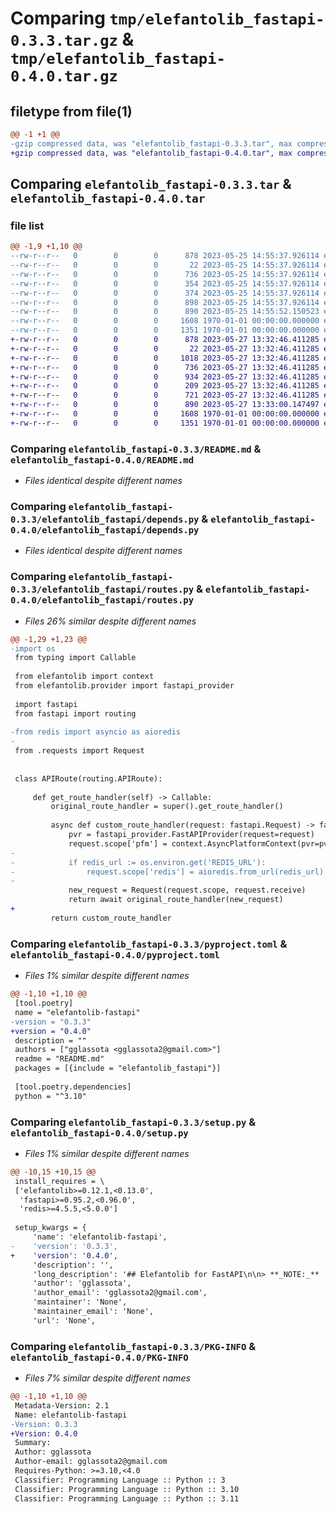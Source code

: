 # Comparing `tmp/elefantolib_fastapi-0.3.3.tar.gz` & `tmp/elefantolib_fastapi-0.4.0.tar.gz`

## filetype from file(1)

```diff
@@ -1 +1 @@
-gzip compressed data, was "elefantolib_fastapi-0.3.3.tar", max compression
+gzip compressed data, was "elefantolib_fastapi-0.4.0.tar", max compression
```

## Comparing `elefantolib_fastapi-0.3.3.tar` & `elefantolib_fastapi-0.4.0.tar`

### file list

```diff
@@ -1,9 +1,10 @@
--rw-r--r--   0        0        0      878 2023-05-25 14:55:37.926114 elefantolib_fastapi-0.3.3/README.md
--rw-r--r--   0        0        0       22 2023-05-25 14:55:37.926114 elefantolib_fastapi-0.3.3/elefantolib_fastapi/__init__.py
--rw-r--r--   0        0        0      736 2023-05-25 14:55:37.926114 elefantolib_fastapi-0.3.3/elefantolib_fastapi/depends.py
--rw-r--r--   0        0        0      354 2023-05-25 14:55:37.926114 elefantolib_fastapi-0.3.3/elefantolib_fastapi/exceptions.py
--rw-r--r--   0        0        0      374 2023-05-25 14:55:37.926114 elefantolib_fastapi-0.3.3/elefantolib_fastapi/requests.py
--rw-r--r--   0        0        0      898 2023-05-25 14:55:37.926114 elefantolib_fastapi-0.3.3/elefantolib_fastapi/routes.py
--rw-r--r--   0        0        0      890 2023-05-25 14:55:52.150523 elefantolib_fastapi-0.3.3/pyproject.toml
--rw-r--r--   0        0        0     1608 1970-01-01 00:00:00.000000 elefantolib_fastapi-0.3.3/setup.py
--rw-r--r--   0        0        0     1351 1970-01-01 00:00:00.000000 elefantolib_fastapi-0.3.3/PKG-INFO
+-rw-r--r--   0        0        0      878 2023-05-27 13:32:46.411285 elefantolib_fastapi-0.4.0/README.md
+-rw-r--r--   0        0        0       22 2023-05-27 13:32:46.411285 elefantolib_fastapi-0.4.0/elefantolib_fastapi/__init__.py
+-rw-r--r--   0        0        0     1018 2023-05-27 13:32:46.411285 elefantolib_fastapi-0.4.0/elefantolib_fastapi/connection.py
+-rw-r--r--   0        0        0      736 2023-05-27 13:32:46.411285 elefantolib_fastapi-0.4.0/elefantolib_fastapi/depends.py
+-rw-r--r--   0        0        0      934 2023-05-27 13:32:46.411285 elefantolib_fastapi-0.4.0/elefantolib_fastapi/exceptions.py
+-rw-r--r--   0        0        0      209 2023-05-27 13:32:46.411285 elefantolib_fastapi-0.4.0/elefantolib_fastapi/requests.py
+-rw-r--r--   0        0        0      721 2023-05-27 13:32:46.411285 elefantolib_fastapi-0.4.0/elefantolib_fastapi/routes.py
+-rw-r--r--   0        0        0      890 2023-05-27 13:33:00.147497 elefantolib_fastapi-0.4.0/pyproject.toml
+-rw-r--r--   0        0        0     1608 1970-01-01 00:00:00.000000 elefantolib_fastapi-0.4.0/setup.py
+-rw-r--r--   0        0        0     1351 1970-01-01 00:00:00.000000 elefantolib_fastapi-0.4.0/PKG-INFO
```

### Comparing `elefantolib_fastapi-0.3.3/README.md` & `elefantolib_fastapi-0.4.0/README.md`

 * *Files identical despite different names*

### Comparing `elefantolib_fastapi-0.3.3/elefantolib_fastapi/depends.py` & `elefantolib_fastapi-0.4.0/elefantolib_fastapi/depends.py`

 * *Files identical despite different names*

### Comparing `elefantolib_fastapi-0.3.3/elefantolib_fastapi/routes.py` & `elefantolib_fastapi-0.4.0/elefantolib_fastapi/routes.py`

 * *Files 26% similar despite different names*

```diff
@@ -1,29 +1,23 @@
-import os
 from typing import Callable
 
 from elefantolib import context
 from elefantolib.provider import fastapi_provider
 
 import fastapi
 from fastapi import routing
 
-from redis import asyncio as aioredis
-
 from .requests import Request
 
 
 class APIRoute(routing.APIRoute):
 
     def get_route_handler(self) -> Callable:
         original_route_handler = super().get_route_handler()
 
         async def custom_route_handler(request: fastapi.Request) -> fastapi.Response:
             pvr = fastapi_provider.FastAPIProvider(request=request)
             request.scope['pfm'] = context.AsyncPlatformContext(pvr=pvr)
-
-            if redis_url := os.environ.get('REDIS_URL'):
-                request.scope['redis'] = aioredis.from_url(redis_url)
-
             new_request = Request(request.scope, request.receive)
             return await original_route_handler(new_request)
+
         return custom_route_handler
```

### Comparing `elefantolib_fastapi-0.3.3/pyproject.toml` & `elefantolib_fastapi-0.4.0/pyproject.toml`

 * *Files 1% similar despite different names*

```diff
@@ -1,10 +1,10 @@
 [tool.poetry]
 name = "elefantolib-fastapi"
-version = "0.3.3"
+version = "0.4.0"
 description = ""
 authors = ["gglassota <gglassota2@gmail.com>"]
 readme = "README.md"
 packages = [{include = "elefantolib_fastapi"}]
 
 [tool.poetry.dependencies]
 python = "^3.10"
```

### Comparing `elefantolib_fastapi-0.3.3/setup.py` & `elefantolib_fastapi-0.4.0/setup.py`

 * *Files 1% similar despite different names*

```diff
@@ -10,15 +10,15 @@
 install_requires = \
 ['elefantolib>=0.12.1,<0.13.0',
  'fastapi>=0.95.2,<0.96.0',
  'redis>=4.5.5,<5.0.0']
 
 setup_kwargs = {
     'name': 'elefantolib-fastapi',
-    'version': '0.3.3',
+    'version': '0.4.0',
     'description': '',
     'long_description': '## Elefantolib for FastAPI\n\n> **_NOTE:_**  Only for this library developers. After clone this repository you should run command:\n> \n\n ```console \ngit config core.hooksPath .githooks\n```\n\n\n## Installation\n\n<div class="termy">\n\n```console\npoetry add elefantolib-fastapi\n```\n</div>\n\n## Example\n\n### Prepare\n\n* Add environmental variables\n\n```\nSECRET=\nALGORITHM=\nISSUER=\n```\n* Defaults:\n    \n    - SECRET - not set, this is required\n    - ALGORITHM=HS256\n    - ISSUER=Consumer\n\n### Create it\n\n* Create a file `main.py` with:\n\n```Python\nfrom elefantolib_fastapi.requests import Request\nfrom elefantolib_fastapi.routes import APIRoute\n\nfrom fastapi import FastAPI\n\napp = FastAPI()\n\napp.router.route_class = APIRoute\n\n\n@app.get(\'/\')\ndef index(request: Request):\n    # TODO something\n    response = request.pfm.services.some_service_name.get(\'path-to-endpoint\')\n    return response\n\n```',
     'author': 'gglassota',
     'author_email': 'gglassota2@gmail.com',
     'maintainer': 'None',
     'maintainer_email': 'None',
     'url': 'None',
```

### Comparing `elefantolib_fastapi-0.3.3/PKG-INFO` & `elefantolib_fastapi-0.4.0/PKG-INFO`

 * *Files 7% similar despite different names*

```diff
@@ -1,10 +1,10 @@
 Metadata-Version: 2.1
 Name: elefantolib-fastapi
-Version: 0.3.3
+Version: 0.4.0
 Summary: 
 Author: gglassota
 Author-email: gglassota2@gmail.com
 Requires-Python: >=3.10,<4.0
 Classifier: Programming Language :: Python :: 3
 Classifier: Programming Language :: Python :: 3.10
 Classifier: Programming Language :: Python :: 3.11
```

